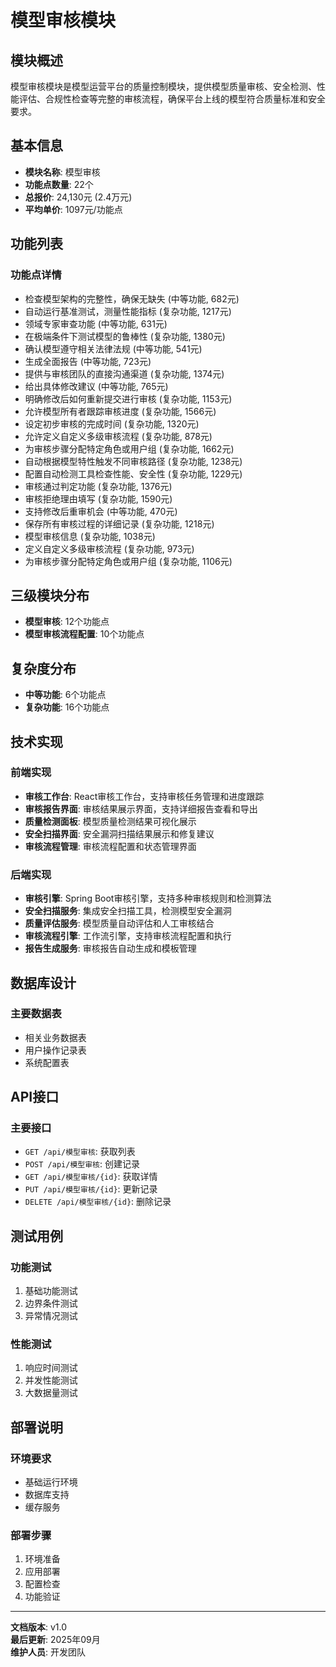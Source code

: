 # 模型审核模块

## 模块概述
模型审核模块是模型运营平台的质量控制模块，提供模型质量审核、安全检测、性能评估、合规性检查等完整的审核流程，确保平台上线的模型符合质量标准和安全要求。

## 基本信息
- **模块名称**: 模型审核
- **功能点数量**: 22个
- **总报价**: 24,130元 (2.4万元)
- **平均单价**: 1097元/功能点

## 功能列表

### 功能点详情
- 检查模型架构的完整性，确保无缺失 (中等功能, 682元)
- 自动运行基准测试，测量性能指标 (复杂功能, 1217元)
- 领域专家审查功能 (中等功能, 631元)
- 在极端条件下测试模型的鲁棒性 (复杂功能, 1380元)
- 确认模型遵守相关法律法规 (中等功能, 541元)
- 生成全面报告 (中等功能, 723元)
- 提供与审核团队的直接沟通渠道 (复杂功能, 1374元)
- 给出具体修改建议 (中等功能, 765元)
- 明确修改后如何重新提交进行审核 (复杂功能, 1153元)
- 允许模型所有者跟踪审核进度 (复杂功能, 1566元)
- 设定初步审核的完成时间 (复杂功能, 1320元)
- 允许定义自定义多级审核流程 (复杂功能, 878元)
- 为审核步骤分配特定角色或用户组 (复杂功能, 1662元)
- 自动根据模型特性触发不同审核路径 (复杂功能, 1238元)
- 配置自动检测工具检查性能、安全性 (复杂功能, 1229元)
- 审核通过判定功能 (复杂功能, 1376元)
- 审核拒绝理由填写 (复杂功能, 1590元)
- 支持修改后重审机会 (中等功能, 470元)
- 保存所有审核过程的详细记录 (复杂功能, 1218元)
- 模型审核信息 (复杂功能, 1038元)
- 定义自定义多级审核流程 (复杂功能, 973元)
- 为审核步骤分配特定角色或用户组 (复杂功能, 1106元)

## 三级模块分布

- **模型审核**: 12个功能点
- **模型审核流程配置**: 10个功能点

## 复杂度分布

- **中等功能**: 6个功能点
- **复杂功能**: 16个功能点

## 技术实现

### 前端实现
- **审核工作台**: React审核工作台，支持审核任务管理和进度跟踪
- **审核报告界面**: 审核结果展示界面，支持详细报告查看和导出
- **质量检测面板**: 模型质量检测结果可视化展示
- **安全扫描界面**: 安全漏洞扫描结果展示和修复建议
- **审核流程管理**: 审核流程配置和状态管理界面

### 后端实现
- **审核引擎**: Spring Boot审核引擎，支持多种审核规则和检测算法
- **安全扫描服务**: 集成安全扫描工具，检测模型安全漏洞
- **质量评估服务**: 模型质量自动评估和人工审核结合
- **审核流程引擎**: 工作流引擎，支持审核流程配置和执行
- **报告生成服务**: 审核报告自动生成和模板管理

## 数据库设计

### 主要数据表
- 相关业务数据表
- 用户操作记录表
- 系统配置表

## API接口

### 主要接口
- `GET /api/模型审核`: 获取列表
- `POST /api/模型审核`: 创建记录
- `GET /api/模型审核/{id}`: 获取详情
- `PUT /api/模型审核/{id}`: 更新记录
- `DELETE /api/模型审核/{id}`: 删除记录

## 测试用例

### 功能测试
1. 基础功能测试
2. 边界条件测试
3. 异常情况测试

### 性能测试
1. 响应时间测试
2. 并发性能测试
3. 大数据量测试

## 部署说明

### 环境要求
- 基础运行环境
- 数据库支持
- 缓存服务

### 部署步骤
1. 环境准备
2. 应用部署
3. 配置检查
4. 功能验证

---

**文档版本**: v1.0  
**最后更新**: 2025年09月  
**维护人员**: 开发团队
